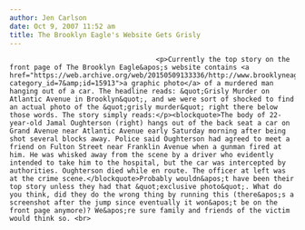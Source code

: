 ```yaml
---
author: Jen Carlson
date: Oct 9, 2007 11:52 am
title: The Brooklyn Eagle's Website Gets Grisly 
---
```


	
										<p>Currently the top story on the front page of The Brooklyn Eagle&apos;s website contains <a href="https://web.archive.org/web/20150509133336/http://www.brooklyneagle.com/categories/category.php?category_id=7&amp;id=15913">a graphic photo</a> of a murdered man hanging out of a car. The headline reads: &quot;Grisly Murder on Atlantic Avenue in Brooklyn&quot;, and we were sort of shocked to find an actual photo of the &quot;grisly murder&quot; right there below those words. The story simply reads:</p><blockquote>The body of 22-year-old Jamal Oughterson (right) hangs out of the back seat a car on Grand Avenue near Atlantic Avenue early Saturday morning after being shot several blocks away. Police said Oughterson had agreed to meet a friend on Fulton Street near Franklin Avenue when a gunman fired at him. He was whisked away from the scene by a driver who evidently intended to take him to the hospital, but the car was intercepted by authorities. Oughterson died while en route. The officer at left was at the crime scene.</blockquote>Probably wouldn&apos;t have been their top story unless they had that &quot;exclusive photo&quot;. What do you think, did they do the wrong thing by running this (there&apos;s a screenshot after the jump since eventually it won&apos;t be on the front page anymore)? We&apos;re sure family and friends of the victim would think so. <br>
<p></p>					
										
									
				